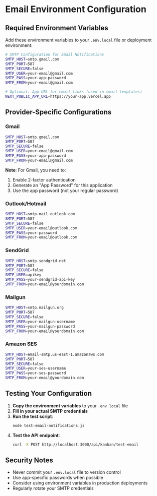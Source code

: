 # Email Environment Configuration

## Required Environment Variables

Add these environment variables to your `.env.local` file or deployment environment:

```bash
# SMTP Configuration for Email Notifications
SMTP_HOST=smtp.gmail.com
SMTP_PORT=587
SMTP_SECURE=false
SMTP_USER=your-email@gmail.com
SMTP_PASS=your-app-password
SMTP_FROM=your-email@gmail.com

# Optional: App URL for email links (used in email templates)
NEXT_PUBLIC_APP_URL=https://your-app.vercel.app
```

## Provider-Specific Configurations

### Gmail
```bash
SMTP_HOST=smtp.gmail.com
SMTP_PORT=587
SMTP_SECURE=false
SMTP_USER=your-email@gmail.com
SMTP_PASS=your-app-password
SMTP_FROM=your-email@gmail.com
```

**Note**: For Gmail, you need to:
1. Enable 2-factor authentication
2. Generate an "App Password" for this application
3. Use the app password (not your regular password)

### Outlook/Hotmail
```bash
SMTP_HOST=smtp-mail.outlook.com
SMTP_PORT=587
SMTP_SECURE=false
SMTP_USER=your-email@outlook.com
SMTP_PASS=your-password
SMTP_FROM=your-email@outlook.com
```

### SendGrid
```bash
SMTP_HOST=smtp.sendgrid.net
SMTP_PORT=587
SMTP_SECURE=false
SMTP_USER=apikey
SMTP_PASS=your-sendgrid-api-key
SMTP_FROM=your-email@yourdomain.com
```

### Mailgun
```bash
SMTP_HOST=smtp.mailgun.org
SMTP_PORT=587
SMTP_SECURE=false
SMTP_USER=your-mailgun-username
SMTP_PASS=your-mailgun-password
SMTP_FROM=your-email@yourdomain.com
```

### Amazon SES
```bash
SMTP_HOST=email-smtp.us-east-1.amazonaws.com
SMTP_PORT=587
SMTP_SECURE=false
SMTP_USER=your-ses-username
SMTP_PASS=your-ses-password
SMTP_FROM=your-email@yourdomain.com
```

## Testing Your Configuration

1. **Copy the environment variables** to your `.env.local` file
2. **Fill in your actual SMTP credentials**
3. **Run the test script**:
   ```bash
   node test-email-notifications.js
   ```
4. **Test the API endpoint**:
   ```bash
   curl -X POST http://localhost:3000/api/kanban/test-email
   ```

## Security Notes

- Never commit your `.env.local` file to version control
- Use app-specific passwords when possible
- Consider using environment variables in production deployments
- Regularly rotate your SMTP credentials
